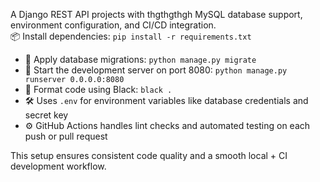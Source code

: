 
A Django REST API projects with thgthgthgh MySQL database support, environment configuration, and CI/CD integration.
\
📦 Install dependencies: `pip install -r requirements.txt`
- 🔁 Apply database migrations: `python manage.py migrate`
- 🚀 Start the development server on port 8080: `python manage.py runserver 0.0.0.0:8080`
- 🎨 Format code using Black: `black .`
- 🛠 Uses `.env` for environment variables like database credentials and secret key
- ⚙️ GitHub Actions handles lint checks and automated testing on each push or pull request

This setup ensures consistent code quality and a smooth local + CI development workflow.
